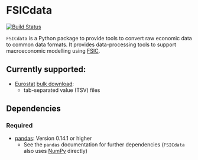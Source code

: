 # FSICdata

[![Build Status](https://travis-ci.org/ChrisThoung/fsic-data.svg?branch=master)](https://travis-ci.org/ChrisThoung/fsic-data)

`FSICdata` is a Python package to provide tools to convert raw economic data to
common data formats. It provides data-processing tools to support macroeconomic
modelling using [FSIC](https://github.com/ChrisThoung/fsic).

## Currently supported:

* [Eurostat](http://epp.eurostat.ec.europa.eu/portal/page/portal/eurostat/home/)
  [bulk download](http://epp.eurostat.ec.europa.eu/portal/page/portal/statistics/bulk_download):
    * tab-separated value (TSV) files

## Dependencies

### Required

* [pandas](http://pandas.pydata.org/):
  Version 0.14.1 or higher
    * See the `pandas` documentation for further dependencies
      (`FSICdata` also uses [NumPy](http://www.numpy.org/) directly)
